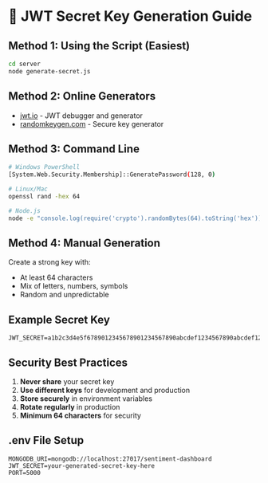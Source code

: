 # 🔐 JWT Secret Key Generation Guide

## Method 1: Using the Script (Easiest)
```bash
cd server
node generate-secret.js
```

## Method 2: Online Generators
- [jwt.io](https://jwt.io) - JWT debugger and generator
- [randomkeygen.com](https://randomkeygen.com) - Secure key generator

## Method 3: Command Line
```bash
# Windows PowerShell
[System.Web.Security.Membership]::GeneratePassword(128, 0)

# Linux/Mac
openssl rand -hex 64

# Node.js
node -e "console.log(require('crypto').randomBytes(64).toString('hex'))"
```

## Method 4: Manual Generation
Create a strong key with:
- At least 64 characters
- Mix of letters, numbers, symbols
- Random and unpredictable

## Example Secret Key
```
JWT_SECRET=a1b2c3d4e5f6789012345678901234567890abcdef1234567890abcdef1234567890abcdef1234567890abcdef1234567890abcdef1234567890abcdef1234567890
```

## Security Best Practices
1. **Never share** your secret key
2. **Use different keys** for development and production
3. **Store securely** in environment variables
4. **Rotate regularly** in production
5. **Minimum 64 characters** for security

## .env File Setup
```
MONGODB_URI=mongodb://localhost:27017/sentiment-dashboard
JWT_SECRET=your-generated-secret-key-here
PORT=5000
``` 